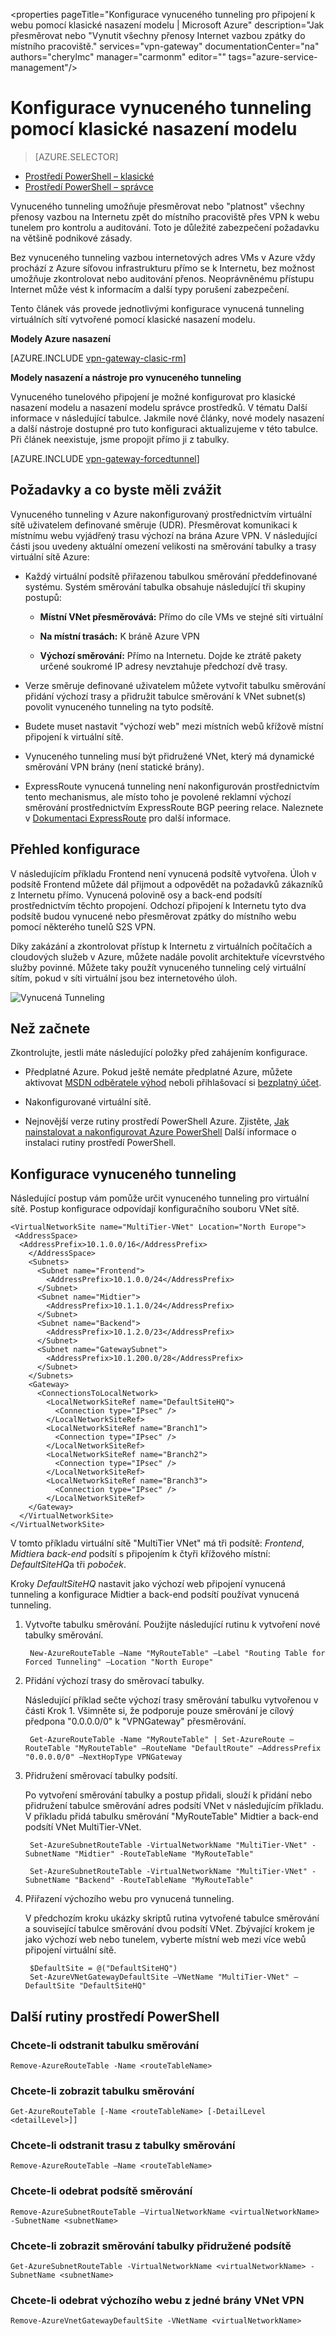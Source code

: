 <properties 
   pageTitle="Konfigurace vynuceného tunneling pro připojení k webu pomocí klasické nasazení modelu | Microsoft Azure"
   description="Jak přesměrovat nebo "Vynutit všechny přenosy Internet vazbou zpátky do místního pracoviště."
   services="vpn-gateway"
   documentationCenter="na"
   authors="cherylmc"
   manager="carmonm"
   editor=""
   tags="azure-service-management"/>
<tags 
   ms.service="vpn-gateway"
   ms.devlang="na"
   ms.topic="article"
   ms.tgt_pltfrm="na"
   ms.workload="infrastructure-services"
   ms.date="08/10/2016"
   ms.author="cherylmc" />

# <a name="configure-forced-tunneling-using-the-classic-deployment-model"></a>Konfigurace vynuceného tunneling pomocí klasické nasazení modelu

> [AZURE.SELECTOR]
- [Prostředí PowerShell – klasické](vpn-gateway-about-forced-tunneling.md)
- [Prostředí PowerShell – správce](vpn-gateway-forced-tunneling-rm.md)

Vynuceného tunneling umožňuje přesměrovat nebo "platnost" všechny přenosy vazbou na Internetu zpět do místního pracoviště přes VPN k webu tunelem pro kontrolu a auditování. Toto je důležité zabezpečení požadavku na většině podnikové zásady. 

Bez vynuceného tunneling vazbou internetových adres VMs v Azure vždy prochází z Azure síťovou infrastrukturu přímo se k Internetu, bez možnost umožňuje zkontrolovat nebo auditování přenos. Neoprávněnému přístupu Internet může vést k informacím a další typy porušení zabezpečení.

Tento článek vás provede jednotlivými konfigurace vynucená tunneling virtuálních sítí vytvořené pomocí klasické nasazení modelu. 

**Modely Azure nasazení**

[AZURE.INCLUDE [vpn-gateway-clasic-rm](../../includes/vpn-gateway-classic-rm-include.md)] 

**Modely nasazení a nástroje pro vynuceného tunneling**

Vynuceného tunelového připojení je možné konfigurovat pro klasické nasazení modelu a nasazení modelu správce prostředků. V tématu Další informace v následující tabulce. Jakmile nové články, nové modely nasazení a další nástroje dostupné pro tuto konfiguraci aktualizujeme v této tabulce. Při článek neexistuje, jsme propojit přímo ji z tabulky.

[AZURE.INCLUDE [vpn-gateway-forcedtunnel](../../includes/vpn-gateway-table-forcedtunnel-include.md)] 


## <a name="requirements-and-considerations"></a>Požadavky a co byste měli zvážit

Vynuceného tunneling v Azure nakonfigurovaný prostřednictvím virtuální sítě uživatelem definované směruje (UDR). Přesměrovat komunikaci k místnímu webu vyjádřený trasu výchozí na brána Azure VPN. V následující části jsou uvedeny aktuální omezení velikosti na směrování tabulky a trasy virtuální sítě Azure:


-  Každý virtuální podsítě přiřazenou tabulkou směrování předdefinované systému. Systém směrování tabulka obsahuje následující tři skupiny postupů:

    - **Místní VNet přesměrovává:** Přímo do cíle VMs ve stejné síti virtuální
    
    - **Na místní trasách:** K bráně Azure VPN
    
    - **Výchozí směrování:** Přímo na Internetu. Dojde ke ztrátě pakety určené soukromé IP adresy nevztahuje předchozí dvě trasy.


-  Verze směruje definované uživatelem můžete vytvořit tabulku směrování přidání výchozí trasy a přidružit tabulce směrování k VNet subnet(s) povolit vynuceného tunneling na tyto podsítě.

- Budete muset nastavit "výchozí web" mezi místních webů křížově místní připojení k virtuální sítě.

- Vynuceného tunneling musí být přidružené VNet, který má dynamické směrování VPN brány (není statické brány).
 
- ExpressRoute vynucená tunneling není nakonfigurován prostřednictvím tento mechanismus, ale místo toho je povolené reklamní výchozí směrování prostřednictvím ExpressRoute BGP peering relace. Naleznete v [Dokumentaci ExpressRoute](https://azure.microsoft.com/documentation/services/expressroute/) pro další informace.



## <a name="configuration-overview"></a>Přehled konfigurace

V následujícím příkladu Frontend není vynucená podsítě vytvořena. Úloh v podsítě Frontend můžete dál přijmout a odpovědět na požadavků zákazníků z Internetu přímo. Vynucená polovině osy a back-end podsítí prostřednictvím těchto propojení. Odchozí připojení k Internetu tyto dva podsítě budou vynucené nebo přesměrovat zpátky do místního webu pomocí některého tunelů S2S VPN.

Díky zakázání a zkontrolovat přístup k Internetu z virtuálních počítačích a cloudových služeb v Azure, můžete nadále povolit architektuře vícevrstvého služby povinné. Můžete taky použít vynuceného tunneling celý virtuální sítím, pokud v síti virtuální jsou bez internetového úloh.


![Vynucená Tunneling](./media/vpn-gateway-about-forced-tunneling/forced-tunnel.png)



## <a name="before-you-begin"></a>Než začnete

Zkontrolujte, jestli máte následující položky před zahájením konfigurace.

- Předplatné Azure. Pokud ještě nemáte předplatné Azure, můžete aktivovat [MSDN odběratele výhod](https://azure.microsoft.com/pricing/member-offers/msdn-benefits-details/) neboli přihlašovací si [bezplatný účet](https://azure.microsoft.com/pricing/free-trial/).

- Nakonfigurované virtuální sítě. 

- Nejnovější verze rutiny prostředí PowerShell Azure. Zjistěte, [Jak nainstalovat a nakonfigurovat Azure PowerShell](../powershell-install-configure.md) Další informace o instalaci rutiny prostředí PowerShell.


## <a name="configure-forced-tunneling"></a>Konfigurace vynuceného tunneling

Následující postup vám pomůže určit vynuceného tunneling pro virtuální sítě. Postup konfigurace odpovídají konfiguračního souboru VNet sítě.



    <VirtualNetworkSite name="MultiTier-VNet" Location="North Europe">
     <AddressSpace>
      <AddressPrefix>10.1.0.0/16</AddressPrefix>
        </AddressSpace>
        <Subnets>
          <Subnet name="Frontend">
            <AddressPrefix>10.1.0.0/24</AddressPrefix>
          </Subnet>
          <Subnet name="Midtier">
            <AddressPrefix>10.1.1.0/24</AddressPrefix>
          </Subnet>
          <Subnet name="Backend">
            <AddressPrefix>10.1.2.0/23</AddressPrefix>
          </Subnet>
          <Subnet name="GatewaySubnet">
            <AddressPrefix>10.1.200.0/28</AddressPrefix>
          </Subnet>
        </Subnets>
        <Gateway>
          <ConnectionsToLocalNetwork>
            <LocalNetworkSiteRef name="DefaultSiteHQ">
              <Connection type="IPsec" />
            </LocalNetworkSiteRef>
            <LocalNetworkSiteRef name="Branch1">
              <Connection type="IPsec" />
            </LocalNetworkSiteRef>
            <LocalNetworkSiteRef name="Branch2">
              <Connection type="IPsec" />
            </LocalNetworkSiteRef>
            <LocalNetworkSiteRef name="Branch3">
              <Connection type="IPsec" />
            </LocalNetworkSiteRef>
        </Gateway>
      </VirtualNetworkSite>
    </VirtualNetworkSite>

V tomto příkladu virtuální sítě "MultiTier VNet" má tři podsítě: *Frontend*, *Midtier*a *back-end* podsítí s připojením k čtyři křížového místní: *DefaultSiteHQ*a tři *poboček*. 

Kroky *DefaultSiteHQ* nastavit jako výchozí web připojení vynucená tunneling a konfigurace Midtier a back-end podsítí používat vynucená tunneling.


1. Vytvořte tabulku směrování. Použijte následující rutinu k vytvoření nové tabulky směrování.

        New-AzureRouteTable –Name "MyRouteTable" –Label "Routing Table for Forced Tunneling" –Location "North Europe"

2. Přidání výchozí trasy do směrovací tabulky. 

    Následující příklad sečte výchozí trasy směrování tabulku vytvořenou v části Krok 1. Všimněte si, že podporuje pouze směrování je cílový předpona "0.0.0.0/0" k "VPNGateway" přesměrování.
 
        Get-AzureRouteTable -Name "MyRouteTable" | Set-AzureRoute –RouteTable "MyRouteTable" –RouteName "DefaultRoute" –AddressPrefix "0.0.0.0/0" –NextHopType VPNGateway

3. Přidružení směrovací tabulky podsítí. 

    Po vytvoření směrování tabulky a postup přidali, slouží k přidání nebo přidružení tabulce směrování adres podsítí VNet v následujícím příkladu. V příkladu přidá tabulku směrování "MyRouteTable" Midtier a back-end podsítí VNet MultiTier-VNet.

        Set-AzureSubnetRouteTable -VirtualNetworkName "MultiTier-VNet" -SubnetName "Midtier" -RouteTableName "MyRouteTable"

        Set-AzureSubnetRouteTable -VirtualNetworkName "MultiTier-VNet" -SubnetName "Backend" -RouteTableName "MyRouteTable"

4. Přiřazení výchozího webu pro vynucená tunneling. 

    V předchozím kroku ukázky skriptů rutina vytvořené tabulce směrování a související tabulce směrování dvou podsítí VNet. Zbývající krokem je jako výchozí web nebo tunelem, vyberte místní web mezi více webů připojení virtuální sítě.

        $DefaultSite = @("DefaultSiteHQ")
        Set-AzureVNetGatewayDefaultSite –VNetName "MultiTier-VNet" –DefaultSite "DefaultSiteHQ"

## <a name="additional-powershell-cmdlets"></a>Další rutiny prostředí PowerShell

### <a name="to-delete-a-route-table"></a>Chcete-li odstranit tabulku směrování

    Remove-AzureRouteTable -Name <routeTableName>

### <a name="to-list-a-route-table"></a>Chcete-li zobrazit tabulku směrování

    Get-AzureRouteTable [-Name <routeTableName> [-DetailLevel <detailLevel>]]

### <a name="to-delete-a-route-from-a-route-table"></a>Chcete-li odstranit trasu z tabulky směrování

    Remove-AzureRouteTable –Name <routeTableName>

### <a name="to-remove-a-route-from-a-subnet"></a>Chcete-li odebrat podsítě směrování

    Remove-AzureSubnetRouteTable –VirtualNetworkName <virtualNetworkName> -SubnetName <subnetName>

### <a name="to-list-the-route-table-associated-with-a-subnet"></a>Chcete-li zobrazit směrování tabulky přidružené podsítě
    
    Get-AzureSubnetRouteTable -VirtualNetworkName <virtualNetworkName> -SubnetName <subnetName>

### <a name="to-remove-a-default-site-from-a-vnet-vpn-gateway"></a>Chcete-li odebrat výchozího webu z jedné brány VNet VPN

    Remove-AzureVnetGatewayDefaultSite -VNetName <virtualNetworkName>






